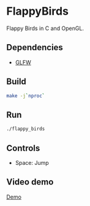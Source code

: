 # FlappyBirds

Flappy Birds in C and OpenGL.

## Dependencies

- [GLFW](https://www.glfw.org/)

## Build

```bash
make -j`nproc`
```

## Run

```bash
./flappy_birds
```

## Controls

- Space: Jump

## Video demo

[Demo](./assets/demo.mp4)
